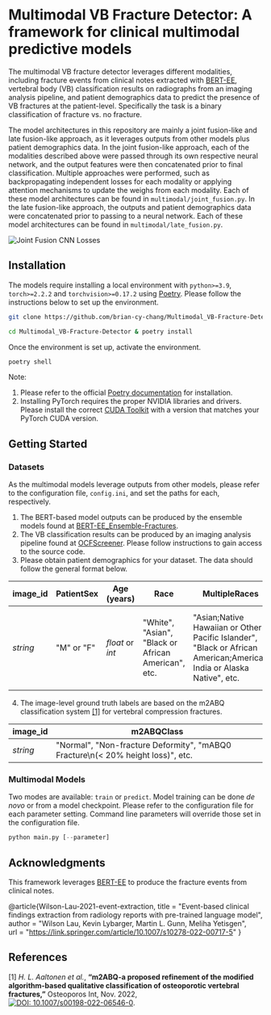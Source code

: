 # Multimodal VB Fracture Detector: A framework for clinical multimodal predictive models 

The multimodal VB fracture detector leverages different modalities, including fracture events from clinical notes extracted with [BERT-EE](https://github.com/wilsonlau-uw/BERT-EE), vertebral body (VB) classification results on radiographs from an imaging analysis pipeline, and patient demographics data to predict the presence of VB fractures at the patient-level. Specifically the task is a binary classification of fracture vs. no fracture. 

The model architectures in this repository are mainly a joint fusion-like and late fusion-like approach, as it leverages outputs from other models plus patient demographics data. In the joint fusion-like approach, each of the modalities described above were passed through its own respective neural network, and the output features were then concatenated prior to final classification. Multiple approaches were performed, such as backpropagating independent losses for each modality or applying attention mechanisms to update the weighs from each modality. Each of these model architectures can be found in `multimodal/joint_fusion.py`. In the late fusion-like approach, the outputs and patient demographics data were concatenated prior to passing to a neural network. Each of these model architectures can be found in `multimodal/late_fusion.py`.

![Joint Fusion CNN Losses](https://github.com/brian-cy-chang/Multimodal_VB-Fracture_Detector/blob/main/assets/jointfusion_cnn_losses.jpg?raw=true)

## Installation
The models require installing a local environment with `python>=3.9`, `torch>=2.2.2` and `torchvision>=0.17.2` using [Poetry](https://python-poetry.org/). Please follow the instructions below to set up the environment. 

```bash
git clone https://github.com/brian-cy-chang/Multimodal_VB-Fracture-Detector.git

cd Multimodal_VB-Fracture-Detector & poetry install
```
Once the environment is set up, activate the environment.
```bash
poetry shell
```

Note:
1. Please refer to the official [Poetry documentation](https://python-poetry.org/docs/) for installation.
2. Installing PyTorch requires the proper NVIDIA libraries and drivers. Please install the correct [CUDA Toolkit](https://developer.nvidia.com/cuda-toolkit-archive) with a version that matches your PyTorch CUDA version.

## Getting Started
### Datasets
As the multimodal models leverage outputs from other models, please refer to the configuration file, `config.ini`, and set the paths for each, respectively.
1. The BERT-based model outputs can be produced by the ensemble models found at [BERT-EE_Ensemble-Fractures](https://github.com/brian-cy-chang/BERT-EE_Ensemble-Fractures).
2. The VB classification results can be produced by an imaging analysis pipeline found at [OCFScreener](). Please follow instructions to gain access to the source code.
3. Please obtain patient demographics for your dataset. The data should follow the general format below.

| image_id                      | PatientSex         | Age (years)              | Race                                 | MultipleRaces  | Ethnicity | subject_id
|-------------------------------|--------------------|--------------------------|--------------------------------------|-------------|--------------|------------|
| *string*                      | "M" or "F"         | *float* or *int*         | "White", "Asian", "Black or African American", etc. | "Asian;Native Hawaiian or Other Pacific Islander", "Black or African American;American India or Alaska Native", etc.  | "Hispanic or Latino", "Not Hispanic or Latino", etc. | *string* 
4. The image-level ground truth labels are based on the m2ABQ classification system [[1]](#1) for vertebral compression fractures.

| image_id                      | m2ABQClass         | 
|-------------------------------|--------------------|
| *string*                      | "Normal", "Non-fracture Deformity", "mABQ0 Fracture\n(< 20% height loss)", etc.         |

### Multimodal Models
Two modes are available: `train` or `predict`. Model training can be done *de novo* or from a model checkpoint. Please refer to the configuration file for each parameter setting. Command line parameters will override those set in the configuration file. 

```Python
python main.py [--parameter]
```

## Acknowledgments
This framework leverages [BERT-EE](https://github.com/wilsonlau-uw/BERT-EE) to produce the fracture events from clinical notes.

@article{Wilson-Lau-2021-event-extraction,
    title = "Event-based clinical findings extraction from radiology reports with pre-trained language model",
    author = "Wilson Lau, Kevin Lybarger, Martin L. Gunn, Meliha Yetisgen",    
    url = "https://link.springer.com/article/10.1007/s10278-022-00717-5"
    }


## References
<a id="1">[1]</a>
*H. L. Aaltonen et al.*, **“m2ABQ-a proposed refinement of the modified algorithm-based qualitative classification of osteoporotic vertebral fractures,”** Osteoporos Int, Nov. 2022, [![DOI: 10.1007/s00198-022-06546-0](https://zenodo.org/badge/DOI/10.1007/s00198-022-06546-0.svg)](https://www.ncbi.nlm.nih.gov/pmc/articles/PMC10246552/).





